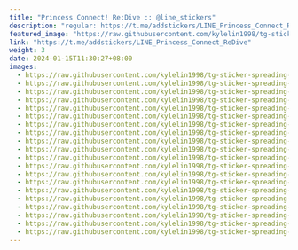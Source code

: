 ```yaml
---
title: "Princess Connect! Re:Dive :: @line_stickers"
description: "regular: https://t.me/addstickers/LINE_Princess_Connect_ReDive"
featured_image: "https://raw.githubusercontent.com/kylelin1998/tg-sticker-spreading-worldwide-images/main/img/830256f3-7407-48b9-8285-5827c30bf746.jpg"
link: "https://t.me/addstickers/LINE_Princess_Connect_ReDive"
weight: 3
date: 2024-01-15T11:30:27+08:00
images:
  - https://raw.githubusercontent.com/kylelin1998/tg-sticker-spreading-worldwide-images/main/img/830256f3-7407-48b9-8285-5827c30bf746.jpg
  - https://raw.githubusercontent.com/kylelin1998/tg-sticker-spreading-worldwide-images/main/img/d0bc6827-b15c-4455-9261-f9b8a609f664.jpg
  - https://raw.githubusercontent.com/kylelin1998/tg-sticker-spreading-worldwide-images/main/img/0e2ab47f-4fae-406f-81a1-ea09ee9de250.jpg
  - https://raw.githubusercontent.com/kylelin1998/tg-sticker-spreading-worldwide-images/main/img/f60b0baf-0f59-4723-9225-e1a5f3140611.jpg
  - https://raw.githubusercontent.com/kylelin1998/tg-sticker-spreading-worldwide-images/main/img/5d1fa9d0-bd07-4fce-98a4-85579724689a.jpg
  - https://raw.githubusercontent.com/kylelin1998/tg-sticker-spreading-worldwide-images/main/img/e5411770-8a01-4453-8c76-5b45cd7df491.jpg
  - https://raw.githubusercontent.com/kylelin1998/tg-sticker-spreading-worldwide-images/main/img/6cb6b454-4ad0-4684-b958-e4de90c0fc94.jpg
  - https://raw.githubusercontent.com/kylelin1998/tg-sticker-spreading-worldwide-images/main/img/f0f9cf02-3f3a-4ad7-99c0-f9b2aa278f78.jpg
  - https://raw.githubusercontent.com/kylelin1998/tg-sticker-spreading-worldwide-images/main/img/46d7349c-2c9f-4516-aeb5-b684a7ed7a94.jpg
  - https://raw.githubusercontent.com/kylelin1998/tg-sticker-spreading-worldwide-images/main/img/5d0228b0-4087-43df-84cc-4c0267ab7760.jpg
  - https://raw.githubusercontent.com/kylelin1998/tg-sticker-spreading-worldwide-images/main/img/cf840dd8-fa45-47a3-97bb-54e3e4558686.jpg
  - https://raw.githubusercontent.com/kylelin1998/tg-sticker-spreading-worldwide-images/main/img/575f36b3-42bc-4e82-8535-f763c9575a3f.jpg
  - https://raw.githubusercontent.com/kylelin1998/tg-sticker-spreading-worldwide-images/main/img/49f14e00-79bb-4c1f-8108-f53e66e05e56.jpg
  - https://raw.githubusercontent.com/kylelin1998/tg-sticker-spreading-worldwide-images/main/img/e237f1bf-6870-449b-bac7-c47faec96c5d.jpg
  - https://raw.githubusercontent.com/kylelin1998/tg-sticker-spreading-worldwide-images/main/img/3b9ae953-3f9c-44b0-9a68-e60b8a3c840f.jpg
  - https://raw.githubusercontent.com/kylelin1998/tg-sticker-spreading-worldwide-images/main/img/d5359b9c-208e-406a-94d4-d533ddf6a9c2.jpg
  - https://raw.githubusercontent.com/kylelin1998/tg-sticker-spreading-worldwide-images/main/img/92363b14-55f2-45df-b181-e5795a469165.jpg
  - https://raw.githubusercontent.com/kylelin1998/tg-sticker-spreading-worldwide-images/main/img/f6cd844d-309d-4dd0-b639-801489a8b2f9.jpg
  - https://raw.githubusercontent.com/kylelin1998/tg-sticker-spreading-worldwide-images/main/img/96927b08-5355-4d20-94b1-f8da38ea4b0e.jpg
  - https://raw.githubusercontent.com/kylelin1998/tg-sticker-spreading-worldwide-images/main/img/3358b989-b1ec-4902-8ed6-551c243b06f5.jpg
---
```

